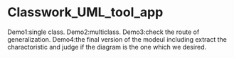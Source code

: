 # Classwork_UML_tool_app

Demo1:single class.
Demo2:multiclass.
Demo3:check the route of generalization.
Demo4:the final version of the modeul including extract the charactoristic and judge if the diagram is the one which we desired.
